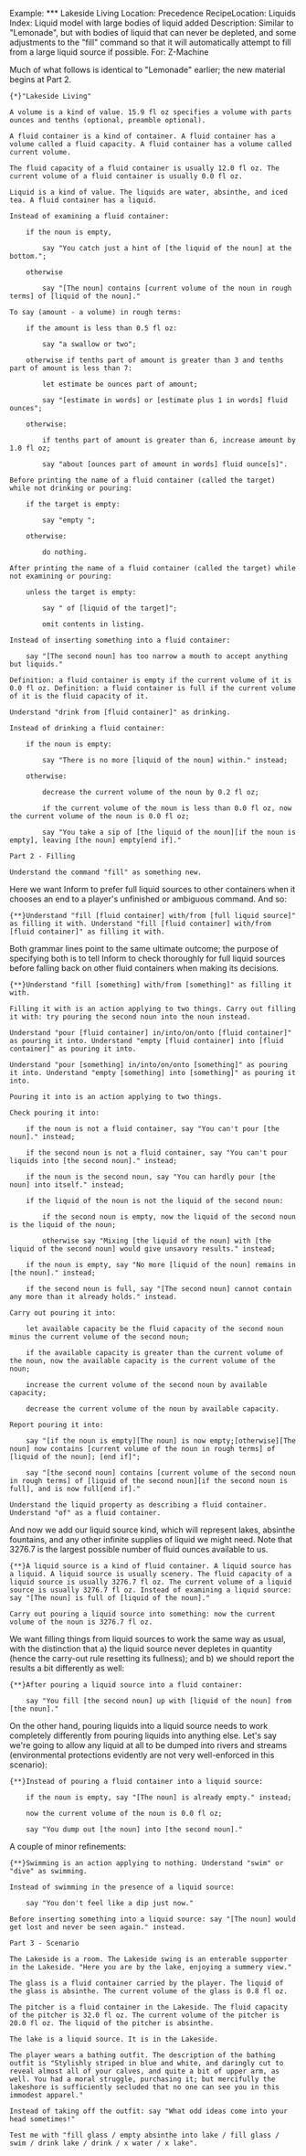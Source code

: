 Example: *** Lakeside Living
Location: Precedence
RecipeLocation: Liquids
Index: Liquid model with large bodies of liquid added
Description: Similar to "Lemonade", but with bodies of liquid that can never be depleted, and some adjustments to the "fill" command so that it will automatically attempt to fill from a large liquid source if possible.
For: Z-Machine

  
Much of what follows is identical to "Lemonade" earlier; the new material begins at Part 2.

  

``` inform7
{*}"Lakeside Living"

A volume is a kind of value. 15.9 fl oz specifies a volume with parts ounces and tenths (optional, preamble optional).

A fluid container is a kind of container. A fluid container has a volume called a fluid capacity. A fluid container has a volume called current volume.

The fluid capacity of a fluid container is usually 12.0 fl oz. The current volume of a fluid container is usually 0.0 fl oz.

Liquid is a kind of value. The liquids are water, absinthe, and iced tea. A fluid container has a liquid.

Instead of examining a fluid container:

	if the noun is empty,

		say "You catch just a hint of [the liquid of the noun] at the bottom.";

	otherwise

		say "[The noun] contains [current volume of the noun in rough terms] of [liquid of the noun]."

To say (amount - a volume) in rough terms:

	if the amount is less than 0.5 fl oz:

		say "a swallow or two";

	otherwise if tenths part of amount is greater than 3 and tenths part of amount is less than 7:

		let estimate be ounces part of amount;

		say "[estimate in words] or [estimate plus 1 in words] fluid ounces";

	otherwise:

		if tenths part of amount is greater than 6, increase amount by 1.0 fl oz;

		say "about [ounces part of amount in words] fluid ounce[s]".

Before printing the name of a fluid container (called the target) while not drinking or pouring:

	if the target is empty:

		say "empty ";

	otherwise:

		do nothing.

After printing the name of a fluid container (called the target) while not examining or pouring:

	unless the target is empty:

		say " of [liquid of the target]";

		omit contents in listing.

Instead of inserting something into a fluid container:

	say "[The second noun] has too narrow a mouth to accept anything but liquids."

Definition: a fluid container is empty if the current volume of it is 0.0 fl oz. Definition: a fluid container is full if the current volume of it is the fluid capacity of it.

Understand "drink from [fluid container]" as drinking.

Instead of drinking a fluid container:

	if the noun is empty:

		say "There is no more [liquid of the noun] within." instead;

	otherwise:

		decrease the current volume of the noun by 0.2 fl oz;

		if the current volume of the noun is less than 0.0 fl oz, now the current volume of the noun is 0.0 fl oz;

		say "You take a sip of [the liquid of the noun][if the noun is empty], leaving [the noun] empty[end if]."

Part 2 - Filling

Understand the command "fill" as something new.
```

  
Here we want Inform to prefer full liquid sources to other containers when it chooses an end to a player's unfinished or ambiguous command. And so:

  

``` inform7
{**}Understand "fill [fluid container] with/from [full liquid source]" as filling it with. Understand "fill [fluid container] with/from [fluid container]" as filling it with.
```

  
Both grammar lines point to the same ultimate outcome; the purpose of specifying both is to tell Inform to check thoroughly for full liquid sources before falling back on other fluid containers when making its decisions.

  

``` inform7
{**}Understand "fill [something] with/from [something]" as filling it with.

Filling it with is an action applying to two things. Carry out filling it with: try pouring the second noun into the noun instead.

Understand "pour [fluid container] in/into/on/onto [fluid container]" as pouring it into. Understand "empty [fluid container] into [fluid container]" as pouring it into.

Understand "pour [something] in/into/on/onto [something]" as pouring it into. Understand "empty [something] into [something]" as pouring it into.

Pouring it into is an action applying to two things.

Check pouring it into:

	if the noun is not a fluid container, say "You can't pour [the noun]." instead;

	if the second noun is not a fluid container, say "You can't pour liquids into [the second noun]." instead;

	if the noun is the second noun, say "You can hardly pour [the noun] into itself." instead;

	if the liquid of the noun is not the liquid of the second noun:

		if the second noun is empty, now the liquid of the second noun is the liquid of the noun;

		otherwise say "Mixing [the liquid of the noun] with [the liquid of the second noun] would give unsavory results." instead;

	if the noun is empty, say "No more [liquid of the noun] remains in [the noun]." instead;

	if the second noun is full, say "[The second noun] cannot contain any more than it already holds." instead.

Carry out pouring it into:

	let available capacity be the fluid capacity of the second noun minus the current volume of the second noun;

	if the available capacity is greater than the current volume of the noun, now the available capacity is the current volume of the noun;

	increase the current volume of the second noun by available capacity;

	decrease the current volume of the noun by available capacity.

Report pouring it into:

	say "[if the noun is empty][The noun] is now empty;[otherwise][The noun] now contains [current volume of the noun in rough terms] of [liquid of the noun]; [end if]";

	say "[the second noun] contains [current volume of the second noun in rough terms] of [liquid of the second noun][if the second noun is full], and is now full[end if]."

Understand the liquid property as describing a fluid container. Understand "of" as a fluid container.
```

  
And now we add our liquid source kind, which will represent lakes, absinthe fountains, and any other infinite supplies of liquid we might need. Note that 3276.7 is the largest possible number of fluid ounces available to us.

  

``` inform7
{**}A liquid source is a kind of fluid container. A liquid source has a liquid. A liquid source is usually scenery. The fluid capacity of a liquid source is usually 3276.7 fl oz. The current volume of a liquid source is usually 3276.7 fl oz. Instead of examining a liquid source: say "[The noun] is full of [liquid of the noun]."

Carry out pouring a liquid source into something: now the current volume of the noun is 3276.7 fl oz.
```

  
We want filling things from liquid sources to work the same way as usual, with the distinction that a) the liquid source never depletes in quantity (hence the carry-out rule resetting its fullness); and b) we should report the results a bit differently as well:

  

``` inform7
{**}After pouring a liquid source into a fluid container:

	say "You fill [the second noun] up with [liquid of the noun] from [the noun]."
```

  
On the other hand, pouring liquids into a liquid source needs to work completely differently from pouring liquids into anything else. Let's say we're going to allow any liquid at all to be dumped into rivers and streams (environmental protections evidently are not very well-enforced in this scenario):

  

``` inform7
{**}Instead of pouring a fluid container into a liquid source:

	if the noun is empty, say "[The noun] is already empty." instead;

	now the current volume of the noun is 0.0 fl oz;

	say "You dump out [the noun] into [the second noun]."
```

  
A couple of minor refinements:

  

``` inform7
{**}Swimming is an action applying to nothing. Understand "swim" or "dive" as swimming.

Instead of swimming in the presence of a liquid source:

	say "You don't feel like a dip just now."

Before inserting something into a liquid source: say "[The noun] would get lost and never be seen again." instead.

Part 3 - Scenario

The Lakeside is a room. The Lakeside swing is an enterable supporter in the Lakeside. "Here you are by the lake, enjoying a summery view."

The glass is a fluid container carried by the player. The liquid of the glass is absinthe. The current volume of the glass is 0.8 fl oz.

The pitcher is a fluid container in the Lakeside. The fluid capacity of the pitcher is 32.0 fl oz. The current volume of the pitcher is 20.0 fl oz. The liquid of the pitcher is absinthe.

The lake is a liquid source. It is in the Lakeside.

The player wears a bathing outfit. The description of the bathing outfit is "Stylishly striped in blue and white, and daringly cut to reveal almost all of your calves, and quite a bit of upper arm, as well. You had a moral struggle, purchasing it; but mercifully the lakeshore is sufficiently secluded that no one can see you in this immodest apparel."

Instead of taking off the outfit: say "What odd ideas come into your head sometimes!"

Test me with "fill glass / empty absinthe into lake / fill glass / swim / drink lake / drink / x water / x lake".
```

